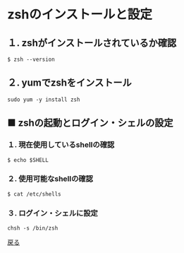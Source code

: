 # zshのインストールと設定

## １. zshがインストールされているか確認

``` shell
$ zsh --version
```

## ２. yumでzshをインストール

``` shell
sudo yum -y install zsh
```

## ■ zshの起動とログイン・シェルの設定

### １. 現在使用しているshellの確認

``` shell
$ echo $SHELL
```

### ２. 使用可能なshellの確認

``` shell
$ cat /etc/shells
```

### ３. ログイン・シェルに設定

``` shell
chsh -s /bin/zsh
```

<a href="../../README.md#ttl3-2">戻る</a>

